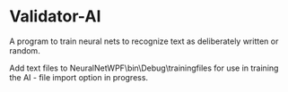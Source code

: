 # Validator-AI
A program to train neural nets to recognize text as deliberately written or random.

Add text files to NeuralNetWPF\bin\Debug\trainingfiles for use in training the AI - file import option in progress.
